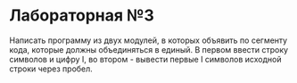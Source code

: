 # Лабораторная №3

Написать программу из двух модулей, в которых объявить по сегменту кода, которые должны
объединяться в единый. В первом ввести строку символов и цифру I, во втором -
вывести первые I символов исходной строки через пробел.
